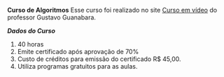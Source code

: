 **Curso de Algoritmos**
Esse curso foi realizado no site [Curso em vídeo](https://www.cursoemvideo.com/) do professor Gustavo Guanabara.

__*Dados do Curso*__
1. 40 horas
2. Emite certificado após aprovação de 70%
3. Custo de créditos para emissão do certificado R$ 45,00.
4. Utiliza programas gratuitos para as aulas.
